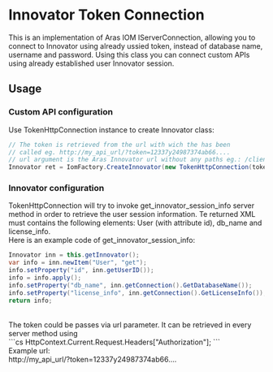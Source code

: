 # Innovator Token Connection

This is an implementation of Aras IOM IServerConnection, allowing you to connect to Innovator using already ussied token, instead of database name, username and password.
Using this class you can connect custom APIs using already established user Innovator session.

## Usage
### Custom API configuration
Use TokenHttpConnection instance to create Innovator class:
```cs
// The token is retrieved from the url with wich the has been 
// called eg. http://my_api_url/?token=12337y24987374ab66....
// url argument is the Aras Innovator url without any paths eg.: /client, /server, oauth etc.
Innovator ret = IomFactory.CreateInnovator(new TokenHttpConnection(token, url));
```
### Innovator configuration
TokenHttpConnection will try to invoke get_innovator_session_info server method in order to retrieve the user session information. Te returned XML must contains the following elements: User (with attribute id), db_name and license_info.
<br/>
Here is an example code of get_innovator_session_info:<br/>
```cs
Innovator inn = this.getInnovator();
var info = inn.newItem("User", "get");
info.setProperty("id", inn.getUserID());
info = info.apply();
info.setProperty("db_name", inn.getConnection().GetDatabaseName());
info.setProperty("license_info", inn.getConnection().GetLicenseInfo());
return info;
```
<br/>
The token could be passes via url parameter. It can be retrieved in every server method using <br/>
```cs 
HttpContext.Current.Request.Headers["Authorization"]; 
```
<br/>
Example url:<br/>
http://my_api_url/?token=12337y24987374ab66....

